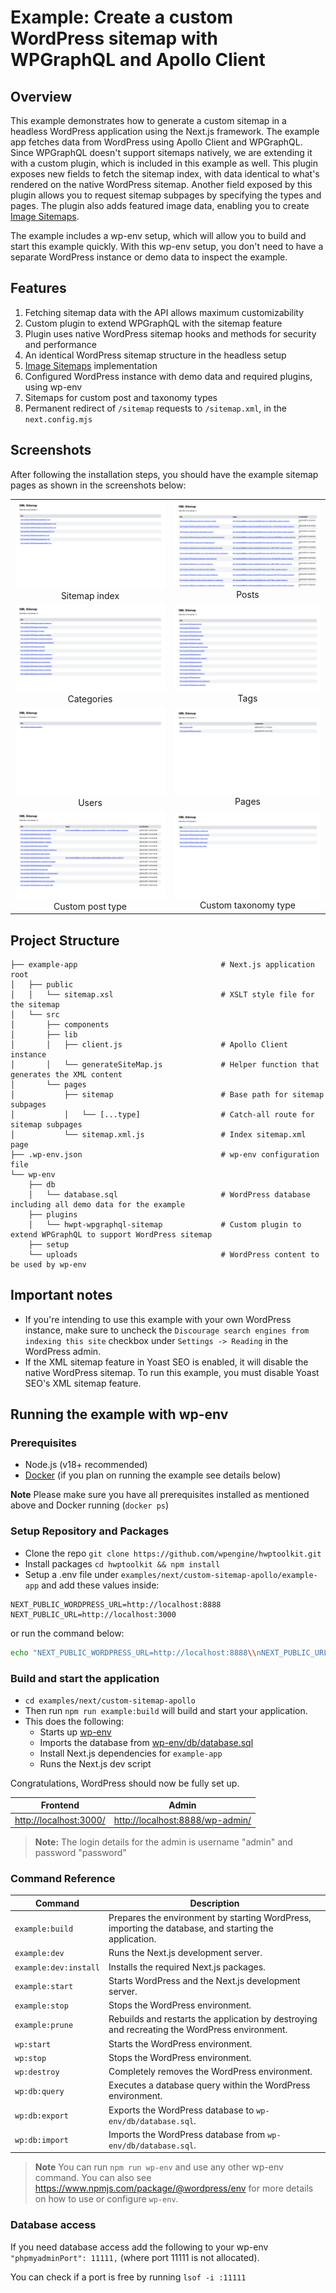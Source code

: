 # Example: Create a custom WordPress sitemap with WPGraphQL and Apollo Client

## Overview

This example demonstrates how to generate a custom sitemap in a headless WordPress application using the Next.js framework. The example app fetches data from WordPress using Apollo Client and WPGraphQL. Since WPGraphQL doesn't support sitemaps natively, we are extending it with a custom plugin, which is included in this example as well. This plugin exposes new fields to fetch the sitemap index, with data identical to what's rendered on the native WordPress sitemap. Another field exposed by this plugin allows you to request sitemap subpages by specifying the types and pages. The plugin also adds featured image data, enabling you to create [Image Sitemaps](https://developers.google.com/search/docs/crawling-indexing/sitemaps/image-sitemaps).

The example includes a wp-env setup, which will allow you to build and start this example quickly. With this wp-env setup, you don't need to have a separate WordPress instance or demo data to inspect the example.

## Features

1. Fetching sitemap data with the API allows maximum customizability
2. Custom plugin to extend WPGraphQL with the sitemap feature
3. Plugin uses native WordPress sitemap hooks and methods for security and performance
4. An identical WordPress sitemap structure in the headless setup
5. [Image Sitemaps](https://developers.google.com/search/docs/crawling-indexing/sitemaps/image-sitemaps) implementation
6. Configured WordPress instance with demo data and required plugins, using wp-env
7. Sitemaps for custom post and taxonomy types
8. Permanent redirect of `/sitemap` requests to `/sitemap.xml`, in the `next.config.mjs`

## Screenshots

After following the installation steps, you should have the example sitemap pages as shown in the screenshots below:

|                                                                              |                                                                                      |
| :--------------------------------------------------------------------------: | :----------------------------------------------------------------------------------: |
|  ![index](./screenshots/sitemap-index.png "Sitemap index")<br>Sitemap index  |              ![posts](./screenshots/sitemap-post.png "Posts")<br>Posts               |
| ![categories](./screenshots/sitemap-category.png "Categories")<br>Categories |                ![tags](./screenshots/sitemap-tag.png "Tags")<br>Tags                 |
|          ![users](./screenshots/sitemap-user.png "Users")<br>Users           |               ![page](./screenshots/sitemap-page.png "Pages")<br>Pages               |
| ![cpt](./screenshots/sitemap-cpt.png "Custom post type")<br>Custom post type | ![ctt](./screenshots/sitemap-ctt.png "Custom taxonomy type")<br>Custom taxonomy type |

## Project Structure

```
├── example-app                                # Next.js application root
│   ├── public
│   │   └── sitemap.xsl                        # XSLT style file for the sitemap
│   └── src
│       ├── components
│       ├── lib
│       │   ├── client.js                      # Apollo Client instance
│       │   └── generateSiteMap.js             # Helper function that generates the XML content
│       └── pages
│           ├── sitemap                        # Base path for sitemap subpages
│           │   └── [...type]                  # Catch-all route for sitemap subpages
│           └── sitemap.xml.js                 # Index sitemap.xml page
├── .wp-env.json                               # wp-env configuration file
└── wp-env
    ├── db
    │   └── database.sql                       # WordPress database including all demo data for the example
    ├── plugins
    │   └── hwpt-wpgraphql-sitemap             # Custom plugin to extend WPGraphQL to support WordPress sitemap
    ├── setup
    └── uploads                                # WordPress content to be used by wp-env
```

## Important notes

- If you're intending to use this example with your own WordPress instance, make sure to uncheck the `Discourage search engines from indexing this site` checkbox under `Settings -> Reading` in the WordPress admin.
- If the XML sitemap feature in Yoast SEO is enabled, it will disable the native WordPress sitemap. To run this example, you must disable Yoast SEO's XML sitemap feature.

## Running the example with wp-env

### Prerequisites

- Node.js (v18+ recommended)
- [Docker](https://www.docker.com/) (if you plan on running the example see details below)

**Note** Please make sure you have all prerequisites installed as mentioned above and Docker running (`docker ps`)

### Setup Repository and Packages

- Clone the repo `git clone https://github.com/wpengine/hwptoolkit.git`
- Install packages `cd hwptoolkit && npm install`
- Setup a .env file under `examples/next/custom-sitemap-apollo/example-app` and add these values inside:

```
NEXT_PUBLIC_WORDPRESS_URL=http://localhost:8888
NEXT_PUBLIC_URL=http://localhost:3000
```

or run the command below:

```bash
echo "NEXT_PUBLIC_WORDPRESS_URL=http://localhost:8888\\nNEXT_PUBLIC_URL=http://localhost:3000" > examples/next/custom-sitemap-apollo/example-app/.env
```

### Build and start the application

- `cd examples/next/custom-sitemap-apollo`
- Then run `npm run example:build` will build and start your application.
- This does the following:
  - Starts up [wp-env](https://developer.wordpress.org/block-editor/getting-started/devenv/get-started-with-wp-env/)
  - Imports the database from [wp-env/db/database.sql](wp-env/db/database.sql)
  - Install Next.js dependencies for `example-app`
  - Runs the Next.js dev script

Congratulations, WordPress should now be fully set up.

| Frontend                                         | Admin                                                              |
| ------------------------------------------------ | ------------------------------------------------------------------ |
| [http://localhost:3000/](http://localhost:3000/) | [http://localhost:8888/wp-admin/](http://localhost:8888/wp-admin/) |

> **Note:** The login details for the admin is username "admin" and password "password"

### Command Reference

| Command               | Description                                                                                                             |
| --------------------- | ----------------------------------------------------------------------------------------------------------------------- |
| `example:build`       | Prepares the environment by starting WordPress, importing the database, and starting the application. |
| `example:dev`         | Runs the Next.js development server.                                                                                    |
| `example:dev:install` | Installs the required Next.js packages.                                                                                 |
| `example:start`       | Starts WordPress and the Next.js development server.                                                                    |
| `example:stop`        | Stops the WordPress environment.                                                                                        |
| `example:prune`       | Rebuilds and restarts the application by destroying and recreating the WordPress environment.                           |
| `wp:start`            | Starts the WordPress environment.                                                                                       |
| `wp:stop`             | Stops the WordPress environment.                                                                                        |
| `wp:destroy`          | Completely removes the WordPress environment.                                                                           |
| `wp:db:query`         | Executes a database query within the WordPress environment.                                                             |
| `wp:db:export`        | Exports the WordPress database to `wp-env/db/database.sql`.                                                             |
| `wp:db:import`        | Imports the WordPress database from `wp-env/db/database.sql`.                                                           |

> **Note** You can run `npm run wp-env` and use any other wp-env command. You can also see <https://www.npmjs.com/package/@wordpress/env> for more details on how to use or configure `wp-env`.

### Database access

If you need database access add the following to your wp-env `"phpmyadminPort": 11111,` (where port 11111 is not allocated).

You can check if a port is free by running `lsof -i :11111`

